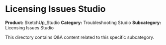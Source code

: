 # Licensing Issues Studio

**Product:** SketchUp_Studio
**Category:** Troubleshooting Studio
**Subcategory:** Licensing Issues Studio

This directory contains Q&A content related to this specific subcategory.
